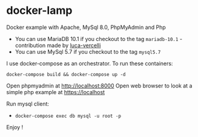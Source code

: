# docker-lamp

Docker example with Apache, MySql 8.0, PhpMyAdmin and Php

- You can use MariaDB 10.1 if you checkout to the tag `mariadb-10.1` - contribution made by [luca-vercelli](https://github.com/luca-vercelli)
- You can use MySql 5.7 if you checkout to the tag `mysql5.7`

I use docker-compose as an orchestrator. To run these containers:

```
docker-compose build && docker-compose up -d
```

Open phpmyadmin at [http://localhost:8000](http://localhost:8000)
Open web browser to look at a simple php example at [https://localhost](https://localhost)

Run mysql client:

- `docker-compose exec db mysql -u root -p` 

Enjoy !
